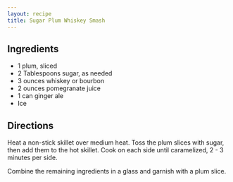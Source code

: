 ```yaml
---
layout: recipe
title: Sugar Plum Whiskey Smash
---
```


## Ingredients

* 1 plum, sliced
* 2 Tablespoons sugar, as needed
* 3 ounces whiskey or bourbon
* 2 ounces pomegranate juice
* 1 can ginger ale
* Ice

## Directions

Heat a non-stick skillet over medium heat. Toss the plum slices with sugar, then add them to the hot skillet. Cook on each side until caramelized, 2 - 3 minutes per side.

Combine the remaining ingredients in a glass and garnish with a plum slice.
